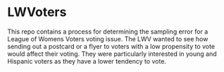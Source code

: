 # LWVoters
This repo contains a process for determining the sampling error for a League of Womens Voters voting issue. The LWV wanted to see how sending out a postcard or a flyer to voters with a low propensity to vote would affect their voting. They were particularly interested in young and Hispanic voters as they have a lower tendency to vote.